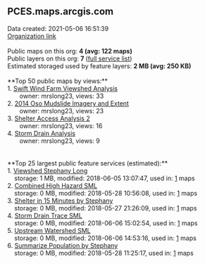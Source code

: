 <h2>PCES.maps.arcgis.com</h2> Data created: 2021-05-06 16:51:39 <br /><a target='new' href='https://PCES.maps.arcgis.com'>Organization link</a><br /><br />Public maps on this org: <b>4 (avg: 122 maps)</b><br />Public layers on this org: <b>7 </b>(<a target='new' href='https://services.arcgis.com/1dPYFdKa0vxcsqpc/ArcGIS/rest/services'>full service list</a>)<br />Estimated storaged used by feature layers: <b>2 MB (avg: 250 KB)</b><br /><br />**Top 50 public maps by views:**<br />  1. <a target='new' href='https://www.arcgis.com/home/item.html?id=e94e7ce81c0f447998fb3e7e696380e6'>Swift Wind Farm Viewshed Analysis</a> <br />  &nbsp;&nbsp;&nbsp;&nbsp; &nbsp;&nbsp;owner: mrslong23, views: 33<br />  2. <a target='new' href='https://www.arcgis.com/home/item.html?id=b634dd9aa2f34b83ba547a42783c9318'>2014 Oso Mudslide Imagery and Extent</a> <br />  &nbsp;&nbsp;&nbsp;&nbsp; &nbsp;&nbsp;owner: mrslong23, views: 23<br />  3. <a target='new' href='https://www.arcgis.com/home/item.html?id=2b13e44f70ff4f51a4ae2c70478a8b4e'>Shelter Access Analysis 2</a> <br />  &nbsp;&nbsp;&nbsp;&nbsp; &nbsp;&nbsp;owner: mrslong23, views: 16<br />  4. <a target='new' href='https://www.arcgis.com/home/item.html?id=d6b1482aee7446038cfaf74d5bf3a1a4'>Storm Drain Analysis</a> <br />  &nbsp;&nbsp;&nbsp;&nbsp; &nbsp;&nbsp;owner: mrslong23, views: 9<br /><br /><br />**Top 25 largest public feature services (estimated):**<br /> 1. <a target='new' href='https://www.arcgis.com/home/item.html?id=df94f05eb3614ae3bf6adf90d69728c3'>Viewshed Stephany Long</a><br /> &nbsp;&nbsp;&nbsp;&nbsp;storage: 1 MB, modified: 2018-06-05 13:07:47,  used in: <a target='new' href='https://ed-ind-tb.s3-us-west-1.amazonaws.com/ADI/df94f05eb3614ae3bf6adf90d69728c3.html'> 1</a> maps<br /> 2. <a target='new' href='https://www.arcgis.com/home/item.html?id=f3d2197e4ec0465588b4e373415c87b5'>Combined High Hazard SML</a><br /> &nbsp;&nbsp;&nbsp;&nbsp;storage: 0 MB, modified: 2018-05-28 10:56:08,  used in: <a target='new' href='https://ed-ind-tb.s3-us-west-1.amazonaws.com/ADI/f3d2197e4ec0465588b4e373415c87b5.html'> 1</a> maps<br /> 3. <a target='new' href='https://www.arcgis.com/home/item.html?id=2c9a2440cd114e12a23dc71690d85b3c'>Shelter in 15 Minutes by Stephany</a><br /> &nbsp;&nbsp;&nbsp;&nbsp;storage: 0 MB, modified: 2018-05-27 21:26:09,  used in: <a target='new' href='https://ed-ind-tb.s3-us-west-1.amazonaws.com/ADI/2c9a2440cd114e12a23dc71690d85b3c.html'> 1</a> maps<br /> 4. <a target='new' href='https://www.arcgis.com/home/item.html?id=5c2a1012a54747e1a7fd8972f17f50b2'>Storm Drain Trace SML</a><br /> &nbsp;&nbsp;&nbsp;&nbsp;storage: 0 MB, modified: 2018-06-06 15:02:54,  used in: <a target='new' href='https://ed-ind-tb.s3-us-west-1.amazonaws.com/ADI/5c2a1012a54747e1a7fd8972f17f50b2.html'> 1</a> maps<br /> 5. <a target='new' href='https://www.arcgis.com/home/item.html?id=d32fd9768ce347bbb2c883078546fb56'>Upstream Watershed SML</a><br /> &nbsp;&nbsp;&nbsp;&nbsp;storage: 0 MB, modified: 2018-06-06 14:53:16,  used in: <a target='new' href='https://ed-ind-tb.s3-us-west-1.amazonaws.com/ADI/d32fd9768ce347bbb2c883078546fb56.html'> 1</a> maps<br /> 6. <a target='new' href='https://www.arcgis.com/home/item.html?id=5ab448e11aab48ab9993d90934524c65'>Summarize Population by Stephany</a><br /> &nbsp;&nbsp;&nbsp;&nbsp;storage: 0 MB, modified: 2018-05-28 11:25:17,  used in: <a target='new' href='https://ed-ind-tb.s3-us-west-1.amazonaws.com/ADI/5ab448e11aab48ab9993d90934524c65.html'> 1</a> maps<br />